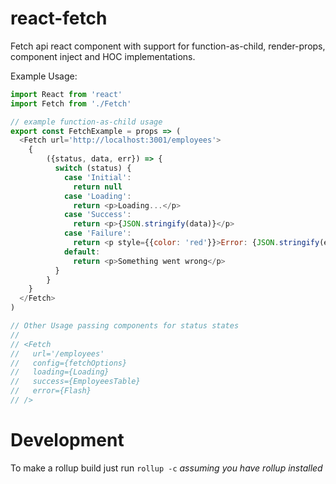 # react-fetch

Fetch api react component with support for function-as-child, render-props, component inject and HOC implementations.

Example Usage:

```javascript
import React from 'react'
import Fetch from './Fetch'

// example function-as-child usage
export const FetchExample = props => (
  <Fetch url='http://localhost:3001/employees'>
    {
        ({status, data, err}) => {
          switch (status) {
            case 'Initial':
              return null
            case 'Loading':
              return <p>Loading...</p>
            case 'Success':
              return <p>{JSON.stringify(data)}</p>
            case 'Failure':
              return <p style={{color: 'red'}}>Error: {JSON.stringify(err)}</p>
            default:
              return <p>Something went wrong</p>
          }
        }
    }
  </Fetch>
)

// Other Usage passing components for status states
//
// <Fetch
//   url='/employees'
//   config={fetchOptions}
//   loading={Loading}
//   success={EmployeesTable}
//   error={Flash}
// />
```

# Development

To make a rollup build just run `rollup -c` _assuming you have rollup installed_